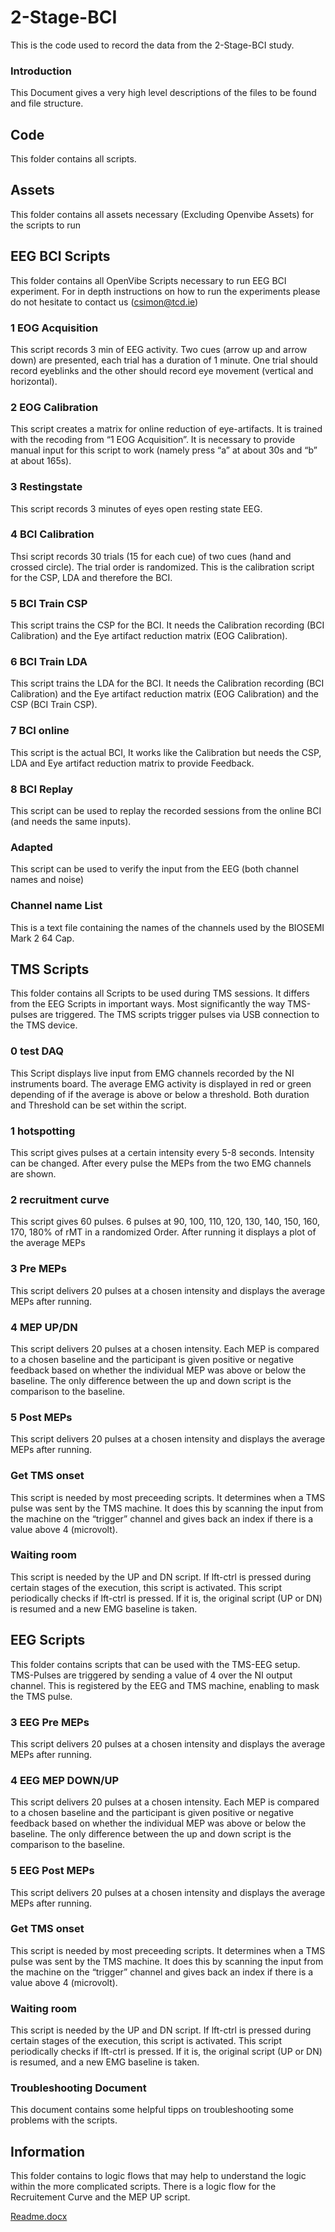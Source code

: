 # 2-Stage-BCI
This is the code used to record the data from the 2-Stage-BCI study. 
 
### Introduction
This Document gives a very high level descriptions of the files to be found and file structure.

## Code
This folder contains all scripts.
 
## Assets
This folder contains all assets necessary (Excluding Openvibe Assets) for the scripts to run
 
## EEG BCI Scripts
This folder contains all OpenVibe Scripts necessary to run EEG BCI experiment. For in depth instructions on how to run the experiments please do not hesitate to contact us (csimon@tcd.ie)
 
### 1 EOG Acquisition
This script records 3 min of EEG activity. Two cues (arrow up and arrow down) are presented, each trial has a duration of 1 minute. One trial should record eyeblinks and the other should record eye movement (vertical and horizontal).
 
### 2 EOG Calibration
This script creates a matrix for online reduction of eye-artifacts. It is trained with the recoding from “1 EOG Acquisition”. It is necessary to provide manual input for this script to work (namely press “a” at about 30s and “b” at about 165s).
 
### 3 Restingstate
This script records 3 minutes of eyes open resting state EEG.
 
### 4 BCI Calibration
Thsi script records 30 trials (15 for each cue) of two cues (hand and crossed circle). The trial order is randomized. This is the calibration script for the CSP, LDA and therefore the BCI.
 
### 5 BCI Train CSP
This script trains the CSP for the BCI. It needs the Calibration recording (BCI Calibration) and the Eye artifact reduction matrix (EOG Calibration).
 
### 6 BCI Train LDA
This script trains the LDA for the BCI. It needs the Calibration recording (BCI Calibration) and the Eye artifact reduction matrix (EOG Calibration) and the CSP (BCI Train CSP).
 
### 7 BCI online
This script is the actual BCI, It works like the Calibration but needs the CSP, LDA and Eye artifact reduction matrix to provide Feedback.
 
### 8 BCI Replay
This script can be used to replay the recorded sessions from the online BCI (and needs the same inputs).
 
### Adapted
This script can be used to verify the input from the EEG (both channel names and noise)
 
### Channel name List
This is a text file containing the names of the channels used by the BIOSEMI Mark 2 64 Cap.
 
## TMS Scripts
This folder contains all Scripts to be used during TMS sessions. It differs from the EEG Scripts in important ways. Most significantly the way TMS-pulses are triggered. The TMS scripts trigger pulses via USB connection to the TMS device.
 
### 0 test DAQ
This Script displays live input from EMG channels recorded by the NI instruments board. The average EMG activity is displayed in red or green depending of if the average is above or below a threshold. Both duration and Threshold can be set within the script.
 
### 1 hotspotting
This script gives pulses at a certain intensity every 5-8 seconds. Intensity can be changed. After every pulse the MEPs from the two EMG channels are shown.
 
### 2 recruitment curve
This script gives 60 pulses. 6 pulses at 90, 100, 110, 120, 130, 140, 150, 160, 170, 180% of rMT in a randomized Order. After running it displays a plot of the average MEPs
 
### 3 Pre MEPs
This script delivers 20 pulses at a chosen intensity and displays the average MEPs after running.
 
### 4 MEP UP/DN
This script delivers 20 pulses at a chosen intensity. Each MEP is compared to a chosen baseline and the participant is given positive or negative feedback based on whether the individual MEP was above or below the baseline. The only difference between the up and down script is the comparison to the baseline.
 
### 5 Post MEPs
This script delivers 20 pulses at a chosen intensity and displays the average MEPs after running.
 
### Get TMS onset
This script is needed by most preceeding scripts. It determines when a TMS pulse was sent by the TMS machine. It does this by scanning the input from the machine on the “trigger” channel and gives back an index if there is a value above 4 (microvolt).
 
### Waiting room
This script is needed by the UP and DN script. If lft-ctrl is pressed during certain stages of the execution, this script is activated. This script periodically checks if lft-ctrl is pressed. If it is, the original script (UP or DN) is resumed and a new EMG baseline is taken.

## EEG Scripts
This folder contains scripts that can be used with the TMS-EEG setup. TMS-Pulses are triggered by sending a value of 4 over the NI output channel. This is registered by the EEG and TMS machine, enabling to mask the TMS pulse.
 
### 3 EEG Pre MEPs
This script delivers 20 pulses at a chosen intensity and displays the average MEPs after running.
 
### 4 EEG MEP DOWN/UP
This script delivers 20 pulses at a chosen intensity. Each MEP is compared to a chosen baseline and the participant is given positive or negative feedback based on whether the individual MEP was above or below the baseline. The only difference between the up and down script is the comparison to the baseline.
 
### 5 EEG Post MEPs
This script delivers 20 pulses at a chosen intensity and displays the average MEPs after running.
 
### Get TMS onset
This script is needed by most preceeding scripts. It determines when a TMS pulse was sent by the TMS machine. It does this by scanning the input from the machine on the “trigger” channel and gives back an index if there is a value above 4 (microvolt).
 
### Waiting room
This script is needed by the UP and DN script. If lft-ctrl is pressed during certain stages of the execution, this script is activated. This script periodically checks if lft-ctrl is pressed. If it is, the original script (UP or DN) is resumed, and a new EMG baseline is taken.
 
### Troubleshooting Document
This document contains some helpful tipps on troubleshooting some problems with the scripts.

## Information
This folder contains to logic flows that may help to understand the logic within the more complicated scripts. There is a logic flow for the Recruitement Curve and the MEP UP script.

[Readme.docx](https://github.com/Colinissimo/2-Stage-BCI/files/8716274/Readme.docx)
